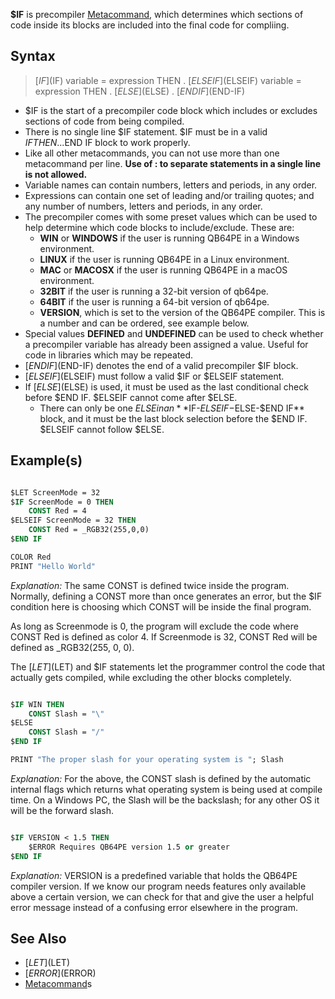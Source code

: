 **$IF** is precompiler [Metacommand](Metacommand), which determines which sections of code inside its blocks are included into the final code for compliing.

## Syntax

> [$IF]($IF) variable = expression THEN
> .
> [$ELSEIF]($ELSEIF) variable = expression THEN
> .
> [$ELSE]($ELSE)
> .
> [$END IF]($END-IF)

* $IF is the start of a precompiler code block which includes or excludes sections of code from being compiled.
* There is no single line $IF statement.  $IF must be in a valid $IF THEN...$END IF block to work properly.
* Like all other metacommands, you can not use more than one metacommand per line. **Use of : to separate statements in a single line is not allowed.**
* Variable names can contain numbers, letters and periods, in any order.
* Expressions can contain one set of leading and/or trailing quotes; and any number of numbers, letters and periods, in any order.
* The precompiler comes with some preset values which can be used to help determine which code blocks to include/exclude.  These are:
  * **WIN** or **WINDOWS** if the user is running QB64PE in a Windows environment.
  * **LINUX** if the user is running QB64PE in a Linux environment.
  * **MAC** or **MACOSX** if the user is running QB64PE in a macOS environment.
  * **32BIT** if the user is running a 32-bit version of qb64pe.
  * **64BIT** if the user is running a 64-bit version of qb64pe.
  * **VERSION**, which is set to the version of the QB64PE compiler. This is a number and can be ordered, see example below.
* Special values **DEFINED** and **UNDEFINED** can be used to check whether a precompiler variable has already been assigned a value. Useful for code in libraries which may be repeated.
* [$END IF]($END-IF) denotes the end of a valid precompiler $IF block.
* [$ELSEIF]($ELSEIF) must follow a valid $IF or $ELSEIF statement.
* If [$ELSE]($ELSE) is used, it must be used as the last conditional check before $END IF.  $ELSEIF cannot come after $ELSE.
  * There can only be one $ELSE in an **$IF-$ELSEIF-$ELSE-$END IF** block, and it must be the last block selection before the $END IF.  $ELSEIF cannot follow $ELSE.

## Example(s)

```vb

$LET ScreenMode = 32
$IF ScreenMode = 0 THEN
    CONST Red = 4
$ELSEIF ScreenMode = 32 THEN
    CONST Red = _RGB32(255,0,0)
$END IF

COLOR Red
PRINT "Hello World"

```

*Explanation:* The same CONST is defined twice inside the program.  Normally, defining a CONST more than once generates an error, but the $IF condition here is choosing which CONST will be inside the final program.

As long as Screenmode is 0, the program will exclude the code where CONST Red is defined as color 4.  If Screenmode is 32, CONST Red will be defined as _RGB32(255, 0, 0).

The [$LET]($LET) and $IF statements let the programmer control the code that actually gets compiled, while excluding the other blocks completely.

```vb

$IF WIN THEN
    CONST Slash = "\"
$ELSE
    CONST Slash = "/"
$END IF

PRINT "The proper slash for your operating system is "; Slash

```

*Explanation:* For the above, the CONST slash is defined by the automatic internal flags which returns what operating system is being used at compile time. On a Windows PC, the Slash will be the backslash; for any other OS it will be the forward slash.

```vb

$IF VERSION < 1.5 THEN
    $ERROR Requires QB64PE version 1.5 or greater
$END IF

```

*Explanation:* VERSION is a predefined variable that holds the QB64PE compiler version. If we know our program needs features only available above a certain version, we can check for that and give the user a helpful error message instead of a confusing error elsewhere in the program.

## See Also

* [$LET]($LET)
* [$ERROR]($ERROR)
* [Metacommand](Metacommand)s
